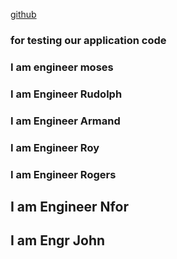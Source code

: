 [github](https://github.com/team8-org/sandbox)

### for testing our application code

### I am engineer moses

### I am Engineer Rudolph

### I am Engineer Armand

### I am Engineer Roy

### I am Engineer Rogers

## I am Engineer Nfor

## I am Engr John
